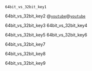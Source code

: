 ```ngMeta
64bit_vs_32bit_key1
```

64bit_vs_32bit_key2
@[`youtube`](8Q5GfoSZ54c)@[`youtube`](hv1xTnaLsRg)

64bit_vs_32bit_key3
64bit_vs_32bit_key4


64bit_vs_32bit_key5
64bit_vs_32bit_key6


64bit_vs_32bit_key7


64bit_vs_32bit_key8



64bit_vs_32bit_key9
